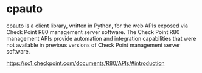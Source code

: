 # cpauto
cpauto is a client library, written in Python, for the web APIs exposed via Check Point R80 management server software. The Check Point R80 management APIs provide automation and integration capabilities that were not available in previous versions of Check Point management server software.

https://sc1.checkpoint.com/documents/R80/APIs/#introduction
